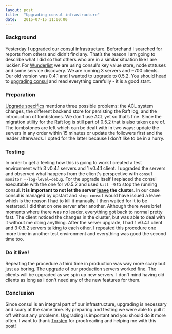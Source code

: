 ```yaml
---
layout: post
title:  "Upgrading consul infrastructure"
date:   2015-07-15 11:00:00
---
```


### Background

Yesterday I upgraded our [consul](https://consul.io) infrastructure. Beforehand I searched for reports from others and didn't find any. That’s the reason I am going to describe what I did so that others who are in a similar situation like I are luckier.
For [Wunderlist](https://www.wunderlist.com) we are using consul's key value store, node statuses and some service discovery. We are running 3 servers and ~700 clients. Our old version was 0.4.1 and I wanted to upgrade to 0.5.2. You should head to [upgrading consul](https://consul.io/docs/upgrading.html) and read everything carefully - it is a good start.

### Preparation

[Upgrade specifics](https://consul.io/docs/upgrade-specific.html) mentions three possible problems: the ACL system changes, the different backend store for persisting the Raft log, and the introduction of tombstones. We don't use ACL yet so that’s fine. Since the migration utility for the Raft log is still part of 0.5.2 that is also taken care of. The tombstones are left which can be dealt with in two ways: update the servers in any order within 15 minutes or update the followers first and the leader afterwards. I opted for the latter because I don't like to be in a hurry.

### Testing

In order to get a feeling how this is going to work I created a test environment with 3 v0.4.1 servers and 1 v0.4.1 client. I upgraded the servers and observed what happens from the client's perspective with `consul monitor --log-level=debug`. For the upgrade itself I replaced the consul executable with the one for v0.5.2 and used `kill -9` to stop the running consul. __It is important to not let the server [leave](https://consul.io/docs/commands/leave.html) the cluster__. In our case consul is managed by upstart and `stop consul` would have issued a leave which is the reason I had to kill it manually. I then waited for it to be restarted. I did that on one server after another.
Although there were brief moments where there was no leader, everything got back to normal pretty fast. The client noticed the changes in the cluster, but was able to deal with it without me doing anything. After the server upgrade, I had 1 v0.4.1 client and 3 0.5.2 servers talking to each other.
I repeated this procedure one more time in another test environment and everything was good the second time too.

### Do it live!

Repeating the procedure a third time in production was way more scary but just as boring. The upgrade of our production servers worked fine. The clients will be upgraded as we spin up new servers. I don't mind having old clients as long as I don't need any of the new features for them.

### Conclusion

Since consul is an integral part of our infrastructure, upgrading is necessary and scary at the same time. By preparing and testing we were able to pull it off without any problems. Upgrading is important and you should do it more often. I want to thank [Torsten](http://torsten.io) for proofreading and helping me with this post!
